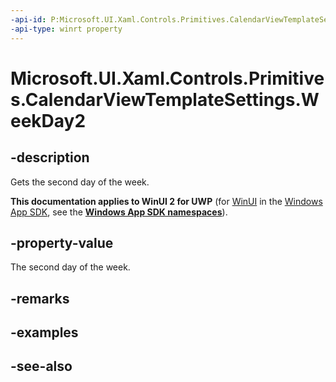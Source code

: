 ```yaml
---
-api-id: P:Microsoft.UI.Xaml.Controls.Primitives.CalendarViewTemplateSettings.WeekDay2
-api-type: winrt property
---
```


<!-- Property syntax
public string WeekDay2 { get; }
-->

# Microsoft.UI.Xaml.Controls.Primitives.CalendarViewTemplateSettings.WeekDay2

## -description
Gets the second day of the week.

**This documentation applies to WinUI 2 for UWP** (for [WinUI](/windows/apps/winui/winui3/) in the [Windows App SDK](/windows/apps/windows-app-sdk/), see the **[Windows App SDK namespaces](/windows/windows-app-sdk/api/winrt/)**).

## -property-value
The second day of the week.

## -remarks

## -examples

## -see-also
